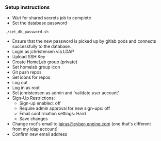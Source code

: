 ### Setup instructions
* Wait for shared secrets job to complete
* Set the database password
```bash
./set_db_password.sh
```
* Ensure that the new password is picked up by gitlab pods and connects successfully to the database.
* Login as jchristensen via LDAP
* Upload SSH Key
* Create HomeLab group (private)
* Set homelab group icon
* Git push repos
* Set icons for repos
* Log out
* Log in as root
* Set jchristensen as admin and 'validate user account'
* Sign-Up Restrictions:
  * Sign-up enabled: off
  * Require admin approval for new sign-ups: off
  * Email confirmation settings: Hard
  * Save changes
* Change root's email to jairus@cyber-engine.com (one that's different from my ldap account)
* Confirm new email address